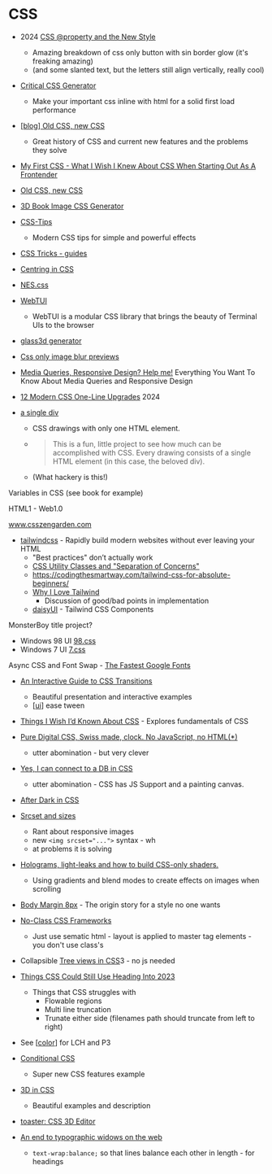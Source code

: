 CSS
===

* 2024 [CSS @property and the New Style](https://ryanmulligan.dev/blog/css-property-new-style/)
    * Amazing breakdown of css only button with sin border glow (it's freaking amazing)
    * (and some slanted text, but the letters still align vertically, really cool)

* [Critical CSS Generator](https://critical-css-extractor.kigo.studio/)
    * Make your important css inline with html for a solid first load performance

* [ [blog] Old CSS, new CSS ](https://eev.ee/blog/2020/02/01/old-css-new-css/)
    * Great history of CSS and current new features and the problems they solve
* [My First CSS - What I Wish I Knew About CSS When Starting Out As A Frontender](https://engineering.kablamo.com.au/posts/2021/my-first-css)
* [Old CSS, new CSS](https://eev.ee/blog/2020/02/01/old-css-new-css/)
* [3D Book Image CSS Generator](https://3d-book-css.netlify.app/)
* [CSS-Tips](https://markodenic.com/css-tips/)
    * Modern CSS tips for simple and powerful effects
* [CSS Tricks - guides](https://css-tricks.com/guides/)
* [Centring in CSS](https://web.dev/centering-in-css/)
* [NES.css](https://nostalgic-css.github.io/NES.css/)
* [WebTUI](https://webtui.ironclad.sh/)
    * WebTUI is a modular CSS library that brings the beauty of Terminal UIs to the browser 

* [glass3d generator](https://glass3d.dev/)
* [Css only image blur previews](https://leanrada.com/notes/css-only-lqip/)

* [Media Queries, Responsive Design? Help me!](https://engineering.kablamo.com.au/posts/2023/media-queries-and-responsive-design/) Everything You Want To Know About Media Queries and Responsive Design

* [12 Modern CSS One-Line Upgrades](https://moderncss.dev/12-modern-css-one-line-upgrades/) 2024

* [a single div](https://github.com/lynnandtonic/a-single-div)
    * CSS drawings with only one HTML element. 
    * > This is a fun, little project to see how much can be accomplished with CSS. Every drawing consists of a single HTML element (in this case, the beloved div).
    * (What hackery is this!)


Variables in CSS (see book for example)

HTML1 - Web1.0

www.csszengarden.com

* [tailwindcss](https://tailwindcss.com/) - Rapidly build modern websites without ever leaving your HTML
    * "Best practices" don’t actually work
    * [CSS Utility Classes and "Separation of Concerns"](https://adamwathan.me/css-utility-classes-and-separation-of-concerns/)
    * https://codingthesmartway.com/tailwind-css-for-absolute-beginners/
    * [Why I Love Tailwind](https://mxstbr.com/thoughts/tailwind/)
        * Discussion of good/bad points in implementation
    * [daisyUI](https://daisyui.com/) - Tailwind CSS Components 


MonsterBoy title project?

* Windows 98 UI [98.css](https://jdan.github.io/98.css/)
* Windows 7 UI [7.css](https://github.com/khang-nd/7.css)

Async CSS and Font Swap - [The Fastest Google Fonts](https://csswizardry.com/2020/05/the-fastest-google-fonts/)

* [An Interactive Guide to CSS Transitions](https://www.joshwcomeau.com/animation/css-transitions/)
    * Beautiful presentation and interactive examples
    * [[ui]] ease tween
* [Things I Wish I’d Known About CSS](https://cssfordesigners.com/articles/things-i-wish-id-known-about-css) - Explores fundamentals of CSS

* [Pure Digital CSS, Swiss made, clock. No JavaScript, no HTML(*)](https://www.quaxio.com/pure_css_digital_clock.html)
    * utter abomination - but very clever
* [Yes, I can connect to a DB in CSS](https://www.leemeichin.com/posts/yes-i-can-connect-to-a-db-in-css.html)
    * utter abomination - CSS has JS Support and a painting canvas.

* [After Dark in CSS](https://www.bryanbraun.com/after-dark-css/)


* [Srcset and sizes](https://ericportis.com/posts/2014/srcset-sizes/)
    * Rant about responsive images
    * new `<img srcset="...">` syntax - wh
    * at problems it is solving


* [Holograms, light-leaks and how to build CSS-only shaders.](https://robbowen.digital/wrote-about/css-blend-mode-shaders/)
    * Using gradients and blend modes to create effects on images when scrolling

* [Body Margin 8px](https://www.miriamsuzanne.com/2022/07/04/body-margin-8px/) - The origin story for a style no one wants 

* [No-Class CSS Frameworks](https://css-tricks.com/no-class-css-frameworks/)
    * Just use sematic html - layout is applied to master tag elements - you don't use class's


* Collapsible [Tree views in CSS](https://iamkate.com/code/tree-views/)3 - no js needed

* [Things CSS Could Still Use Heading Into 2023](https://chriscoyier.net/2022/12/21/things-css-could-still-use-heading-into-2023/)
    * Things that CSS struggles with
        * Flowable regions
        * Multi line truncation
        * Trunate either side (filenames path should truncate from left to right)

* See [[color]] for LCH and P3

* [Conditional CSS](https://ishadeed.com/article/conditional-css/)
    * Super new CSS features example

* [3D in CSS](https://garden.bradwoods.io/notes/css/3d)
    * Beautiful examples and description
* [toaster: CSS 3D Editor](https://petertyliu.github.io/toaster/)

* [An end to typographic widows on the web](https://clagnut.com/blog/2424)     
    * `text-wrap:balance;` so that lines balance each other in length - for headings

[//begin]: # "Autogenerated link references for markdown compatibility"
[ui]: UI.md "UI - User Interfaces"
[color]: color.md "Color"
[//end]: # "Autogenerated link references"